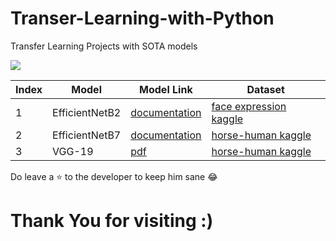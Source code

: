# Transer-Learning-with-Python
Transfer Learning Projects with SOTA models

![](https://www.einfochips.com/blog/wp-content/uploads/2019/07/how-does-transfer-learning-speeds-up-deep-learning-projects-featured.jpg)

Index | Model | Model Link | Dataset |
| --- | --- | --- | --- |
| 1 | EfficientNetB2 | [documentation](https://www.tensorflow.org/api_docs/python/tf/keras/applications/EfficientNetB2) | [face expression kaggle](https://www.kaggle.com/jonathanoheix/face-expression-recognition-dataset) |
| 2 | EfficientNetB7 | [documentation](https://www.tensorflow.org/api_docs/python/tf/keras/applications/EfficientNetB7) | [horse-human kaggle](https://www.kaggle.com/sanikamal/horses-or-humans-dataset) |
| 3 | VGG-19 | [pdf](https://arxiv.org/pdf/1409.1556.pdf) | [horse-human kaggle](https://www.kaggle.com/sanikamal/horses-or-humans-dataset) |


Do leave a ⭐ to the developer to keep him sane 😂

# Thank You for visiting :)
